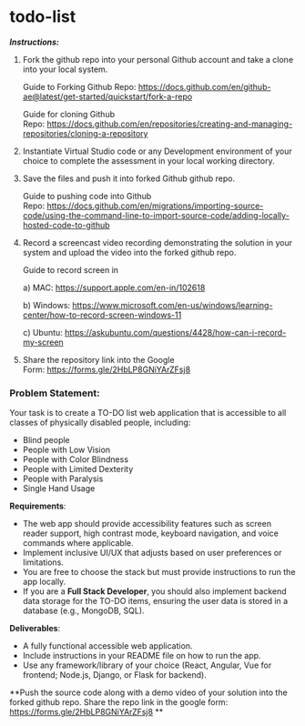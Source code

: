 # todo-list

***Instructions:***

1. Fork the github repo into your personal Github account and take a clone into your local system.
    
    Guide to Forking Github Repo: https://docs.github.com/en/github-ae@latest/get-started/quickstart/fork-a-repo
    
    Guide for cloning Github Repo: https://docs.github.com/en/repositories/creating-and-managing-repositories/cloning-a-repository
    
2. Instantiate Virtual Studio code or any Development environment of your choice to complete the assessment in your local working directory.
3. Save the files and push it into forked Github github repo.
    
    Guide to pushing code into Github Repo: https://docs.github.com/en/migrations/importing-source-code/using-the-command-line-to-import-source-code/adding-locally-hosted-code-to-github
    
4. Record a screencast video recording demonstrating the solution in your system and upload the video into the forked github repo.
    
    Guide to record screen in
    
    a) MAC: https://support.apple.com/en-in/102618
    
    b) Windows: https://www.microsoft.com/en-us/windows/learning-center/how-to-record-screen-windows-11
    
    c) Ubuntu: https://askubuntu.com/questions/4428/how-can-i-record-my-screen
    
5. Share the repository link into the Google Form: https://forms.gle/2HbLP8GNiYArZFsj8


### Problem Statement:

Your task is to create a TO-DO list web application that is accessible to all classes of physically disabled people, including:

- Blind people
- People with Low Vision
- People with Color Blindness
- People with Limited Dexterity
- People with Paralysis
- Single Hand Usage

**Requirements**:

- The web app should provide accessibility features such as screen reader support, high contrast mode, keyboard navigation, and voice commands where applicable.
- Implement inclusive UI/UX that adjusts based on user preferences or limitations.
- You are free to choose the stack but must provide instructions to run the app locally.
- If you are a **Full Stack Developer**, you should also implement backend data storage for the TO-DO items, ensuring the user data is stored in a database (e.g., MongoDB, SQL).

**Deliverables**:

- A fully functional accessible web application.
- Include instructions in your README file on how to run the app.
- Use any framework/library of your choice (React, Angular, Vue for frontend; Node.js, Django, or Flask for backend).

**Push the source code along with a demo video of your solution into the forked github repo. Share the repo link in the google form: https://forms.gle/2HbLP8GNiYArZFsj8
**
